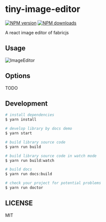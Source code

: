 # tiny-image-editor

[![NPM version](https://img.shields.io/npm/v/tiny-image-editor.svg?style=flat)](https://npmjs.org/package/tiny-image-editor)
[![NPM downloads](http://img.shields.io/npm/dm/tiny-image-editor.svg?style=flat)](https://npmjs.org/package/tiny-image-editor)

A react image editor of fabricjs

## Usage

![ImageEditor](https://github.com/hututuhu/tiny-image-editor/assets/37233828/95077dc7-065d-4fd3-95f8-26399d5993ab)


## Options

TODO

## Development

```bash
# install dependencies
$ yarn install

# develop library by docs demo
$ yarn start

# build library source code
$ yarn run build

# build library source code in watch mode
$ yarn run build:watch

# build docs
$ yarn run docs:build

# check your project for potential problems
$ yarn run doctor
```

## LICENSE

MIT
